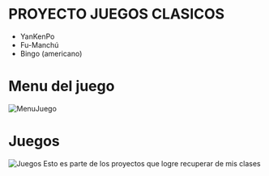 # PROYECTO JUEGOS CLASICOS

- YanKenPo
- Fu-Manchú
- Bingo (americano)

# Menu del juego
![MenuJuego](https://github.com/AngeloLaMadrid/ProyectosJAVA_2doSemestre/assets/101282128/b13a34b9-502f-49da-a70a-39b90fd08f48)
# Juegos
![Juegos](https://github.com/AngeloLaMadrid/ProyectosJAVA_2doSemestre/assets/101282128/344b2da7-d347-414f-928b-d9a4b9e263f4)
Esto es parte de los proyectos que logre recuperar de mis clases
